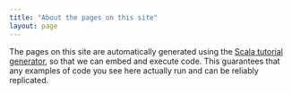 ```yaml
---
title: "About the pages on this site"
layout: page
---
```


The pages on this site are automatically generated using the [Scala tutorial generator](https://github.com/tpolecat/tut), so that we can embed and execute code.  This guarantees that any examples of code you see here actually run and can be reliably replicated.
